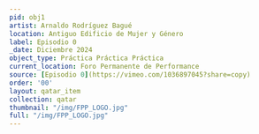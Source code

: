 ```yaml
---
pid: obj1
artist: Arnaldo Rodríguez Bagué
location: Antiguo Edificio de Mujer y Género
label: Episodio 0
_date: Diciembre 2024
object_type: Práctica Práctica Práctica
current_location: Foro Permanente de Performance
source: [Episodio 0](https://vimeo.com/1036897045?share=copy)
order: '00'
layout: qatar_item
collection: qatar
thumbnail: "/img/FPP_LOGO.jpg"
full: "/img/FPP_LOGO.jpg"
---
```

